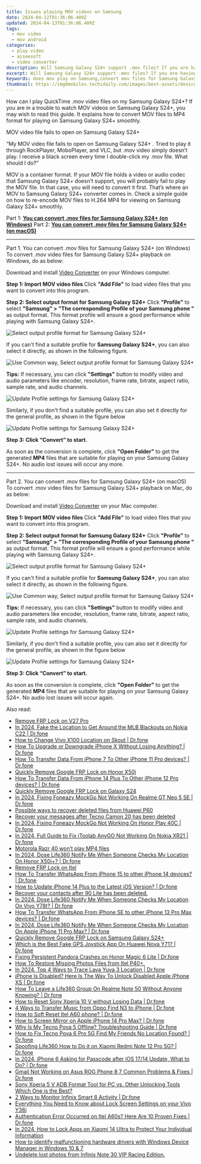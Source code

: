 ```yaml
---
title: Issues playing MOV videos on Samsung
date: 2024-04-12T01:36:06.409Z
updated: 2024-04-13T01:36:06.409Z
tags: 
  - mov video
  - mov android
categories: 
  - play video
  - aiseesoft
  - video converter
description: Will Samsung Galaxy S24+ support .mov files? If you are having issues playing MOV files on Samsung Galaxy S24+, you are just here in the right place. This article explains how to get Samsung Galaxy S24+ playing MOV movies in simple steps.
excerpt: Will Samsung Galaxy S24+ support .mov files? If you are having issues playing MOV files on Samsung Galaxy S24+, you are just here in the right place. This article explains how to get Samsung Galaxy S24+ playing MOV movies in simple steps.
keywords: does mov play on Samsung,convert mov files for Samsung Galaxy S24+,.mov playback on Samsung Galaxy S24+,.mov playback on Samsung,watch .mov on Samsung Galaxy S24+,can't open .mov on Galaxy S24+,video to mov converter for android,mov converter for android,how to convert mov into h264 on android,mov to h264 converter android,mov to mp4 video converter for android,mov converter android 2018
thumbnail: https://img0mobiles.techidaily.com/images/best-assets/devices/samsung/samsung-galaxy-s24plus/2.jpg
---
```


<div class="atpl-content atpl-for-aiseesoft-video-converter play-mov-on-android">

<div class="atpl-post-description-part-1">
<div class="tpl-content-sub-paragraph-normal">
  <p>
    How can I play QuickTime .mov video files on my Samsung Galaxy S24+? If you are in a trouble to watch MOV videos on Samsung Galaxy S24+, you may wish to read this guide. It explains how to convert MOV files to MP4 format for playing on Samsung Galaxy S24+ smoothly. 
  </p>
</div>
</div>



<div class="atpl-post-description-part-2">
<div class="tpl-content-sub-paragraph-question">
  MOV video file fails to open on Samsung Galaxy S24+ 
</div>
<div class="tpl-content-sub-paragraph-content">
  <p>
    “My MOV video file fails to open on Samsung Galaxy S24+ . Tried to play it through RockPlayer, MoboPlayer, and VLC, but .mov video simply doesn’t play. I receive a black screen every time I double-click my .mov file. What should I do?”
  </p>
  <p>
    MOV is a container format. If your MOV file holds a video or audio codec that Samsung Galaxy S24+ doesn’t support, you will probably fail to play the MOV file. In that case, you will need to convert it first. That’s where an MOV to Samsung Galaxy S24+  converter comes in. Check a simple guide on how to re-encode MOV files to H.264 MP4 for viewing on Samsung Galaxy S24+  smoothly. 
  </p>
</div>
</div>

Part 1: <strong><a href="#p1">You can convert .mov files for Samsung Galaxy S24+ (on Windows)</a></strong>
Part 2: <strong><a href="#p2">You can convert .mov files for Samsung Galaxy S24+ (on macOS)</a></strong>

<!-- Part 1 -->
<a id="p1" name="p1" ></a><hr>

<div class="atpl-step-part-style">Part 1. You can convert .mov files for Samsung Galaxy S24+ (on Windows)</div>
To convert .mov video files for Samsung Galaxy S24+ playback on Windows, do as below:

Download and install <a class="atpl-step-content-a-style" href="https://tools.techidaily.com/aiseesoft-total-video-converter/" >Video Converter</a> on your Windows computer.


<strong>Step 1: Import MOV video files </strong>
Click <b>"Add File"</b> to load video files that you want to convert into this program.

<strong>Step 2: Select output format for Samsung Galaxy S24+</strong>
Click <b>"Profile"</b> to select <b>"Samsung" > "The corresponding Profile of your Samsung phone "</b> as output format. This format profile will ensure a good performance while playing with Samsung Galaxy S24+.

<img src="https://tools.techidaily.com/images/apps/aiseesoft/video-converter/devices/samsung/fv.mp4/win/profile-3.png" class="atpl-imgstyle" alt="Select output profile format for Samsung Galaxy S24+" />

If you can't find a suitable profile for **Samsung Galaxy S24+**, you can also select it directly, as shown in the following figure.

<img src="https://tools.techidaily.com/images/apps/aiseesoft/video-converter/devices/common_android/fv.mp4/win/profile.png" class="atpl-imgstyle" alt="Use Common way, Select output profile format for Samsung Galaxy S24+" />

<strong>Tips:</strong>
If necessary, you can click <b>"Settings"</b> button to modify video and audio parameters like encoder, resolution, frame rate, bitrate, aspect ratio, sample rate, and audio channels. 

<img src="https://tools.techidaily.com/images/apps/aiseesoft/video-converter/devices/samsung/fv.mp4/win/settings-3.png" class="atpl-imgstyle"  alt="Update Profile settings for Samsung Galaxy S24+" />

Similarly, if you don't find a suitable profile, you can also set it directly for the general profile, as shown in the figure below

<img src="https://tools.techidaily.com/images/apps/aiseesoft/video-converter/devices/common_android/fv.mp4/win/settings.png" class="atpl-imgstyle"  alt="Update Profile settings for Samsung Galaxy S24+" />

<strong>Step 3: Click “Convert” to start.</strong>

As soon as the conversion is complete, click <b>"Open Folder"</b> to get the generated <b>MP4</b> files that are suitable for playing on your Samsung Galaxy S24+. No audio lost issues will occur any more.

<!-- Part 2 -->
<a id="p2" name="p2"></a><hr>

<div class="atpl-step-part-style">Part 2. You can convert .mov files for Samsung Galaxy S24+ (on macOS)</div>
To convert .mov video files for Samsung Galaxy S24+ playback on Mac, do as below:

Download and install <a class="atpl-step-content-a-style" href="https://tools.techidaily.com/aiseesoft-total-video-converter/" >Video Converter</a> on your Mac computer.

<strong>Step 1: Import MOV video files </strong>
Click <b>"Add File"</b> to load video files that you want to convert into this program.

<strong>Step 2: Select output format for Samsung Galaxy S24+</strong>
Click <b>"Profile"</b> to select <b>"Samsung" > "The corresponding Profile of your Samsung phone "</b> as output format. This format profile will ensure a good performance while playing with Samsung Galaxy S24+.

<img src="https://tools.techidaily.com/images/apps/aiseesoft/video-converter/devices/samsung/fv.mp4/mac/profile.png" class="atpl-imgstyle" alt="Select output profile format for Samsung Galaxy S24+" />

If you can't find a suitable profile for **Samsung Galaxy S24+**, you can also select it directly, as shown in the following figure.

<img src="https://tools.techidaily.com/images/apps/aiseesoft/video-converter/devices/common_android/fv.mp4/mac/profile.png" class="atpl-imgstyle" alt="Use Common way, Select output profile format for Samsung Galaxy S24+" />

<strong>Tips:</strong>
If necessary, you can click <b>"Settings"</b> button to modify video and audio parameters like encoder, resolution, frame rate, bitrate, aspect ratio, sample rate, and audio channels. 

<img src="https://tools.techidaily.com/images/apps/aiseesoft/video-converter/devices/samsung/fv.mp4/mac/settings.png" class="atpl-imgstyle"  alt="Update Profile settings for Samsung Galaxy S24+" />

Similarly, if you don't find a suitable profile, you can also set it directly for the general profile, as shown in the figure below

<img src="https://tools.techidaily.com/images/apps/aiseesoft/video-converter/devices/common_android/fv.mp4/win/settings.png" class="atpl-imgstyle"  alt="Update Profile settings for Samsung Galaxy S24+" />

<strong>Step 3: Click “Convert” to start.</strong>

As soon as the conversion is complete, click <b>"Open Folder"</b> to get the generated <b>MP4</b> files that are suitable for playing on your Samsung Galaxy S24+. No audio lost issues will occur again.



<div class="atpl-post-end">
  <div class="atpl-post-device-model-description">
    
  </div>
</div>

<ins class="adsbygoogle"
     style="display:block"
     data-ad-client="ca-pub-7571918770474297"
     data-ad-slot="8358498916"
     data-ad-format="auto"
     data-full-width-responsive="true"></ins>


</div>
<ins class="adsbygoogle"
    style="display:block"
    data-ad-format="autorelaxed"
    data-ad-client="ca-pub-7571918770474297"
    data-ad-slot="1223367746"></ins>

<span class="atpl-alsoreadstyle">Also read:</span>
<div><ul>
<li><a href="https://review-topics.techidaily.com/remove-frp-lock-on-v27-pro-by-drfone-android-unlock-remove-google-frp/"><u>Remove FRP Lock on V27 Pro</u></a></li>
<li><a href="https://review-topics.techidaily.com/in-2024-fake-the-location-to-get-around-the-mlb-blackouts-on-nokia-c22-drfone-by-drfone-virtual-android/"><u>In 2024, Fake the Location to Get Around the MLB Blackouts on Nokia C22 | Dr.fone</u></a></li>
<li><a href="https://review-topics.techidaily.com/how-to-change-vivo-x100-location-on-skout-drfone-by-drfone-virtual-android/"><u>How to Change Vivo X100 Location on Skout | Dr.fone</u></a></li>
<li><a href="https://review-topics.techidaily.com/how-to-upgrade-or-downgrade-iphone-x-without-losing-anything-drfone-by-drfone-ios-system-repair-ios-system-repair/"><u>How To Upgrade or Downgrade iPhone X Without Losing Anything? | Dr.fone</u></a></li>
<li><a href="https://review-topics.techidaily.com/how-to-transfer-data-from-iphone-7-to-other-iphone-11-pro-devices-drfone-by-drfone-transfer-data-from-ios-transfer-data-from-ios/"><u>How To Transfer Data From iPhone 7 To Other iPhone 11 Pro devices? | Dr.fone</u></a></li>
<li><a href="https://review-topics.techidaily.com/quickly-remove-google-frp-lock-on-honor-x50i-by-drfone-android-unlock-remove-google-frp/"><u>Quickly Remove Google FRP Lock on Honor X50i</u></a></li>
<li><a href="https://review-topics.techidaily.com/how-to-transfer-data-from-iphone-14-plus-to-other-iphone-12-pro-devices-drfone-by-drfone-transfer-data-from-ios-transfer-data-from-ios/"><u>How To Transfer Data From iPhone 14 Plus To Other iPhone 12 Pro devices? | Dr.fone</u></a></li>
<li><a href="https://review-topics.techidaily.com/quickly-remove-google-frp-lock-on-galaxy-s24-by-drfone-android-unlock-remove-google-frp/"><u>Quickly Remove Google FRP Lock on Galaxy S24</u></a></li>
<li><a href="https://review-topics.techidaily.com/in-2024-fixing-foneazy-mockgo-not-working-on-realme-gt-neo-5-se-drfone-by-drfone-virtual-android/"><u>In 2024, Fixing Foneazy MockGo Not Working On Realme GT Neo 5 SE | Dr.fone</u></a></li>
<li><a href="https://review-topics.techidaily.com/possible-ways-to-recover-deleted-files-from-huawei-p60-by-fonelab-android-recover-data/"><u>Possible ways to recover deleted files from Huawei P60</u></a></li>
<li><a href="https://review-topics.techidaily.com/recover-your-messages-after-tecno-camon-20-has-been-deleted-by-fonelab-android-recover-messages/"><u>Recover your messages after Tecno Camon 20 has been deleted</u></a></li>
<li><a href="https://review-topics.techidaily.com/in-2024-fixing-foneazy-mockgo-not-working-on-honor-play-40c-drfone-by-drfone-virtual-android/"><u>In 2024, Fixing Foneazy MockGo Not Working On Honor Play 40C | Dr.fone</u></a></li>
<li><a href="https://review-topics.techidaily.com/in-2024-full-guide-to-fix-itoolab-anygo-not-working-on-nokia-xr21-drfone-by-drfone-virtual-android/"><u>In 2024, Full Guide to Fix iToolab AnyGO Not Working On Nokia XR21 | Dr.fone</u></a></li>
<li><a href="https://review-topics.techidaily.com/motorola-razr-40-won-t-play-mp4-files-by-aiseesoft-video-converter-play-mp4-on-android/"><u>Motorola Razr 40 won’t play MP4 files</u></a></li>
<li><a href="https://review-topics.techidaily.com/in-2024-dose-life360-notify-me-when-someone-checks-my-location-on-honor-x50iplus-drfone-by-drfone-virtual-android/"><u>In 2024, Dose Life360 Notify Me When Someone Checks My Location On Honor X50i+? | Dr.fone</u></a></li>
<li><a href="https://review-topics.techidaily.com/remove-frp-lock-on-itel-by-drfone-android-unlock-remove-google-frp/"><u>Remove FRP Lock on Itel</u></a></li>
<li><a href="https://review-topics.techidaily.com/how-to-transfer-whatsapp-from-iphone-15-to-other-iphone-14-devices-drfone-by-drfone-transfer-whatsapp-from-ios-transfer-whatsapp-from-ios/"><u>How To Transfer WhatsApp From iPhone 15 to other iPhone 14 devices? | Dr.fone</u></a></li>
<li><a href="https://review-topics.techidaily.com/how-to-update-iphone-14-plus-to-the-latest-ios-version-drfone-by-drfone-ios-system-repair-ios-system-repair/"><u>How to Update iPhone 14 Plus to the Latest iOS Version? | Dr.fone</u></a></li>
<li><a href="https://review-topics.techidaily.com/recover-your-contacts-after-90-lite-has-been-deleted-by-fonelab-android-recover-contacts/"><u>Recover your contacts after 90 Lite has been deleted.</u></a></li>
<li><a href="https://review-topics.techidaily.com/in-2024-dose-life360-notify-me-when-someone-checks-my-location-on-vivo-y78t-drfone-by-drfone-virtual-android/"><u>In 2024, Dose Life360 Notify Me When Someone Checks My Location On Vivo Y78t? | Dr.fone</u></a></li>
<li><a href="https://review-topics.techidaily.com/how-to-transfer-whatsapp-from-iphone-se-to-other-iphone-13-pro-max-devices-drfone-by-drfone-transfer-whatsapp-from-ios-transfer-whatsapp-from-ios/"><u>How To Transfer WhatsApp From iPhone SE to other iPhone 13 Pro Max devices? | Dr.fone</u></a></li>
<li><a href="https://review-topics.techidaily.com/in-2024-dose-life360-notify-me-when-someone-checks-my-location-on-apple-iphone-11-pro-max-drfone-by-drfone-virtual-ios/"><u>In 2024, Dose Life360 Notify Me When Someone Checks My Location On Apple iPhone 11 Pro Max? | Dr.fone</u></a></li>
<li><a href="https://review-topics.techidaily.com/quickly-remove-google-frp-lock-on-samsung-galaxy-s24plus-by-drfone-android-unlock-remove-google-frp/"><u>Quickly Remove Google FRP Lock on Samsung Galaxy S24+</u></a></li>
<li><a href="https://fake-location.techidaily.com/which-is-the-best-fake-gps-joystick-app-on-huawei-nova-y71-drfone-by-drfone-virtual-android/"><u>Which is the Best Fake GPS Joystick App On Huawei Nova Y71? | Dr.fone</u></a></li>
<li><a href="https://howto.techidaily.com/fixing-persistent-pandora-crashes-on-honor-magic-6-lite-drfone-by-drfone-fix-android-problems-fix-android-problems/"><u>Fixing Persistent Pandora Crashes on Honor Magic 6 Lite | Dr.fone</u></a></li>
<li><a href="https://blog-min.techidaily.com/how-to-restore-missing-photos-files-from-itel-p40plus-by-fonelab-android-recover-photos/"><u>How To  Restore Missing Photos Files from Itel P40+.</u></a></li>
<li><a href="https://android-location-track.techidaily.com/in-2024-top-4-ways-to-trace-lava-yuva-3-location-drfone-by-drfone-virtual-android/"><u>In 2024, Top 4 Ways to Trace Lava Yuva 3 Location | Dr.fone</u></a></li>
<li><a href="https://iphone-unlock.techidaily.com/iphone-is-disabled-here-is-the-way-to-unlock-disabled-apple-iphone-xs-drfone-by-drfone-ios/"><u>iPhone Is Disabled? Here Is The Way To Unlock Disabled Apple iPhone XS | Dr.fone</u></a></li>
<li><a href="https://location-social.techidaily.com/how-to-leave-a-life360-group-on-realme-note-50-without-anyone-knowing-drfone-by-drfone-virtual-android/"><u>How To Leave a Life360 Group On Realme Note 50 Without Anyone Knowing? | Dr.fone</u></a></li>
<li><a href="https://techidaily.com/how-to-reset-sony-xperia-10-v-without-losing-data-drfone-by-drfone-reset-android-reset-android/"><u>How to Reset Sony Xperia 10 V without Losing Data | Dr.fone</u></a></li>
<li><a href="https://blog-min.techidaily.com/4-ways-to-transfer-music-from-oppo-find-n3-to-iphone-drfone-by-drfone-transfer-from-android-transfer-from-android/"><u>4 Ways to Transfer Music from Oppo Find N3 to iPhone | Dr.fone</u></a></li>
<li><a href="https://techidaily.com/how-to-soft-reset-itel-a60-phone-drfone-by-drfone-reset-android-reset-android/"><u>How to Soft Reset Itel A60 phone? | Dr.fone</u></a></li>
<li><a href="https://screen-mirror.techidaily.com/how-to-screen-mirror-on-apple-iphone-14-pro-max-drfone-by-drfone-ios/"><u>How to Screen Mirror on Apple iPhone 14 Pro Max? | Dr.fone</u></a></li>
<li><a href="https://howto.techidaily.com/why-is-my-tecno-pova-5-offline-troubleshooting-guide-drfone-by-drfone-fix-android-problems-fix-android-problems/"><u>Why Is My Tecno Pova 5 Offline? Troubleshooting Guide | Dr.fone</u></a></li>
<li><a href="https://fake-location.techidaily.com/how-to-fix-tecno-pova-6-pro-5g-find-my-friends-no-location-found-drfone-by-drfone-virtual-android/"><u>How to Fix Tecno Pova 6 Pro 5G Find My Friends No Location Found? | Dr.fone</u></a></li>
<li><a href="https://fake-location.techidaily.com/spoofing-life360-how-to-do-it-on-xiaomi-redmi-note-12-pro-5g-drfone-by-drfone-virtual-android/"><u>Spoofing Life360 How to Do it on Xiaomi Redmi Note 12 Pro 5G? | Dr.fone</u></a></li>
<li><a href="https://iphone-unlock.techidaily.com/in-2024-iphone-6-asking-for-passcode-after-ios-1714-update-what-to-do-drfone-by-drfone-ios/"><u>In 2024, iPhone 6 Asking for Passcode after iOS 17/14 Update, What to Do? | Dr.fone</u></a></li>
<li><a href="https://howto.techidaily.com/gmail-not-working-on-asus-rog-phone-8-7-common-problems-and-fixes-drfone-by-drfone-fix-android-problems-fix-android-problems/"><u>Gmail Not Working on Asus ROG Phone 8 7 Common Problems & Fixes | Dr.fone</u></a></li>
<li><a href="https://android-frp.techidaily.com/sony-xperia-5-v-adb-format-tool-for-pc-vs-other-unlocking-tools-which-one-is-the-best-by-drfone-android/"><u>Sony Xperia 5 V ADB Format Tool for PC vs. Other Unlocking Tools Which One is the Best?</u></a></li>
<li><a href="https://android-location-track.techidaily.com/2-ways-to-monitor-infinix-smart-8-activity-drfone-by-drfone-virtual-android/"><u>2 Ways to Monitor Infinix Smart 8 Activity | Dr.fone</u></a></li>
<li><a href="https://unlock-android.techidaily.com/everything-you-need-to-know-about-lock-screen-settings-on-your-vivo-y36i-by-drfone-android/"><u>Everything You Need to Know about Lock Screen Settings on your Vivo Y36i</u></a></li>
<li><a href="https://howto.techidaily.com/authentication-error-occurred-on-itel-a60s-here-are-10-proven-fixes-drfone-by-drfone-fix-android-problems-fix-android-problems/"><u>Authentication Error Occurred on Itel A60s? Here Are 10 Proven Fixes | Dr.fone</u></a></li>
<li><a href="https://unlock-android.techidaily.com/in-2024-how-to-lock-apps-on-xiaomi-14-ultra-to-protect-your-individual-information-by-drfone-android/"><u>In 2024, How to Lock Apps on Xiaomi 14 Ultra to Protect Your Individual Information</u></a></li>
<li><a href="https://blog-min.techidaily.com/how-to-identify-malfunctioning-hardware-drivers-with-windows-device-manager-in-windows-10-and-7-by-drivereasy-guide/"><u>How to identify malfunctioning hardware drivers with Windows Device Manager in Windows 10 & 7</u></a></li>
<li><a href="https://techidaily.com/undelete-lost-photos-from-infinix-note-30-vip-racing-edition-by-fonelab-android-recover-photos/"><u>Undelete lost photos from Infinix Note 30 VIP Racing Edition.</u></a></li>
</ul></div>
